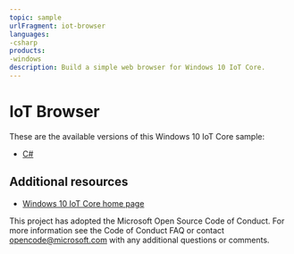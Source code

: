 ```yaml
---
topic: sample
urlFragment: iot-browser
languages: 
-csharp
products:
-windows
description: Build a simple web browser for Windows 10 IoT Core.
---
```


# IoT Browser

These are the available versions of this Windows 10 IoT Core sample:

*	[C#](./CS/README.md)

## Additional resources
* [Windows 10 IoT Core home page](https://developer.microsoft.com/en-us/windows/iot/)

This project has adopted the Microsoft Open Source Code of Conduct. For more information see the Code of Conduct FAQ or contact <opencode@microsoft.com> with any additional questions or comments.
